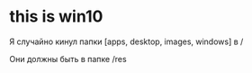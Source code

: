 # this is win10

Я случайно кинул папки [apps, desktop, images, windows] в /

Они должны быть в папке /res
